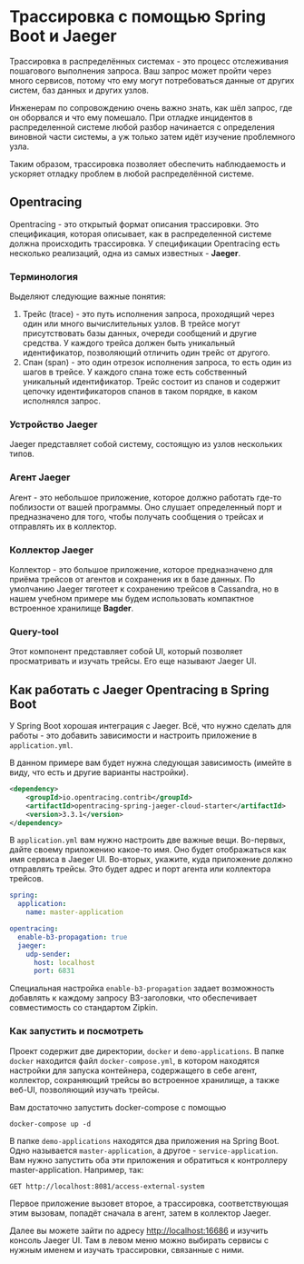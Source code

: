 # Трассировка с помощью Spring Boot и Jaeger

Трассировка в распределённых системах - это процесс отслеживания пошагового
выполнения запроса. Ваш запрос может пройти через много сервисов, потому что
ему могут потребоваться данные от других систем, баз данных и других узлов.

Инженерам по сопровождению очень важно знать, как шёл запрос, где он оборвался
и что ему помешало. При отладке инцидентов в распределенной системе любой разбор
начинается с определения виновной части системы, а уж только затем идёт изучение
проблемного узла.

Таким образом, трассировка позволяет обеспечить наблюдаемость и ускоряет отладку
проблем в любой распределённой системе.

## Opentracing

Opentracing - это открытый формат описания трассировки. Это спецификация, которая 
описывает, как в распределенной системе должна происходить трассировка. У спецификации
Opentracing есть несколько реализаций, одна из самых известных - **Jaeger**.

### Терминология

Выделяют следующие важные понятия:
1. Трейс (trace) - это путь исполнения запроса, проходящий через один или много вычислительных 
узлов. В трейсе могут присутствовать базы данных, очереди сообщений и другие средства. У каждого трейса
должен быть уникальный идентификатор, позволяющий отличить один трейс от другого.
2. Спан (span) - это один отрезок исполнения запроса, то есть один из шагов в трейсе. У каждого спана тоже
есть собственный уникальный идентификатор. Трейс состоит из спанов и содержит цепочку идентификаторов
спанов в таком порядке, в каком исполнялся запрос.


### Устройство Jaeger 

Jaeger представляет собой систему, состоящую из узлов нескольких типов.

### Агент Jaeger
Агент - это небольшое приложение, которое должно работать где-то поблизости
от вашей программы. Оно слушает определенный порт и предназначено для того, чтобы
получать сообщения о трейсах и отправлять их в коллектор.

### Коллектор Jaeger
Коллектор - это большое приложение, которое предназначено для приёма трейсов
от агентов и сохранения их в базе данных. По умолчанию Jaeger тяготеет к сохранению
трейсов в Cassandra, но в нашем учебном примере мы будем использовать компактное
встроенное хранилище **Bagder**.

### Query-tool

Этот компонент представляет собой UI, который позволяет просматривать и изучать
трейсы. Его еще называют Jaeger UI.

## Как работать с Jaeger Opentracing в Spring Boot

У Spring Boot хорошая интеграция с Jaeger. Всё, что нужно сделать для работы - это
добавить зависимости и настроить приложение в `application.yml`.

В данном примере вам будет нужна следующая зависимость (имейте в виду,
что есть и другие варианты настройки).

```xml
<dependency>
    <groupId>io.opentracing.contrib</groupId>
    <artifactId>opentracing-spring-jaeger-cloud-starter</artifactId>
    <version>3.3.1</version>
</dependency>
```

В `application.yml` вам нужно настроить две важные вещи. Во-первых, дайте
своему приложению какое-то имя. Оно будет отображаться как имя сервиса в Jaeger
UI. Во-вторых, укажите, куда приложение должно отправлять трейсы. Это будет
адрес и порт агента или коллектора трейсов.

```yaml
spring:
  application:
    name: master-application

opentracing:
  enable-b3-propagation: true
  jaeger:
    udp-sender:
      host: localhost
      port: 6831

```

Специальная настройка `enable-b3-propagation` задает возможность добавлять
к каждому запросу B3-заголовки, что обеспечивает совместимость со стандартом
Zipkin.

### Как запустить и посмотреть

Проект содержит две директории, `docker` и `demo-applications`. В папке `docker`
находится файл `docker-compose.yml`, в котором находятся настройки для запуска
контейнера, содержащего в себе агент, коллектор, сохраняющий трейсы во встроенное
хранилище, а также веб-UI, позволяющий изучать трейсы.

Вам достаточно запустить docker-compose с помощью

`docker-compose up -d`

В папке `demo-applications` находятся два приложения на Spring Boot. Одно называется
`master-application`, а другое - `service-application`. Вам нужно запустить оба эти приложения 
и обратиться к контроллеру master-application. Например, так:

`GET http://localhost:8081/access-external-system`

Первое приложение вызовет второе, а трассировка, соответствующая этим вызовам,
попадёт сначала в агент, затем в коллектор Jaeger.

Далее вы можете зайти по адресу [http://localhost:16686](http://localhost:16686)
и изучить консоль Jaeger UI. Там в левом меню можно выбирать сервисы с нужным именем и
изучать трассировки, связанные с ними.
